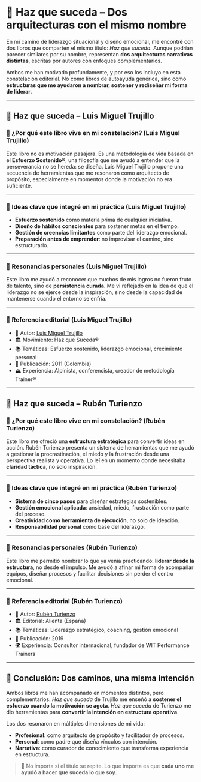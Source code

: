 # 🚀 Haz que suceda – Dos arquitecturas con el mismo nombre

En mi camino de liderazgo situacional y diseño emocional, me encontré con dos libros que comparten el mismo título: *Haz que suceda*. Aunque podrían parecer similares por su nombre, representan **dos arquitecturas narrativas distintas**, escritas por autores con enfoques complementarios.

Ambos me han motivado profundamente, y por eso los incluyo en esta constelación editorial. No como libros de autoayuda genérica, sino como **estructuras que me ayudaron a nombrar, sostener y rediseñar mi forma de liderar**.

---

## 📘 Haz que suceda – Luis Miguel Trujillo

### 🧭 ¿Por qué este libro vive en mi constelación? (Luis Miguel Trujillo)

Este libro no es motivación pasajera. Es una metodología de vida basada en el **Esfuerzo Sostenido®**, una filosofía que me ayudó a entender que la perseverancia no se hereda: se diseña. Luis Miguel Trujillo propone una secuencia de herramientas que me resonaron como arquitecto de propósito, especialmente en momentos donde la motivación no era suficiente.

---

### 🧠 Ideas clave que integré en mi práctica (Luis Miguel Trujillo)

- **Esfuerzo sostenido** como materia prima de cualquier iniciativa.
- **Diseño de hábitos conscientes** para sostener metas en el tiempo.
- **Gestión de creencias limitantes** como parte del liderazgo emocional.
- **Preparación antes de emprender**: no improvisar el camino, sino estructurarlo.

---

### 🧘 Resonancias personales (Luis Miguel Trujillo)

Este libro me ayudó a reconocer que muchos de mis logros no fueron fruto de talento, sino de **persistencia curada**. Me vi reflejado en la idea de que el liderazgo no se ejerce desde la inspiración, sino desde la capacidad de mantenerse cuando el entorno se enfría.

---

### 📎 Referencia editorial (Luis Miguel Trujillo)

- 📘 Autor: [Luis Miguel Trujillo](https://www.hazquesuceda.com/)  
- 🏛️ Movimiento: Haz que Suceda®  
- 📚 Temáticas: Esfuerzo sostenido, liderazgo emocional, crecimiento personal  
- 📅 Publicación: 2011 (Colombia)  
- 🏔️ Experiencia: Alpinista, conferencista, creador de metodología Trainer®

---

## 📘 Haz que suceda – Rubén Turienzo

### 🧭 ¿Por qué este libro vive en mi constelación? (Rubén Turienzo)

Este libro me ofreció una **estructura estratégica** para convertir ideas en acción. Rubén Turienzo presenta un sistema de herramientas que me ayudó a gestionar la procrastinación, el miedo y la frustración desde una perspectiva realista y operativa. Lo leí en un momento donde necesitaba **claridad táctica**, no solo inspiración.

---

### 🧠 Ideas clave que integré en mi práctica (Rubén Turienzo)

- **Sistema de cinco pasos** para diseñar estrategias sostenibles.
- **Gestión emocional aplicada**: ansiedad, miedo, frustración como parte del proceso.
- **Creatividad como herramienta de ejecución**, no solo de ideación.
- **Responsabilidad personal** como base del liderazgo.

---

### 🧘 Resonancias personales (Rubén Turienzo)

Este libro me permitió nombrar lo que ya venía practicando: **liderar desde la estructura**, no desde el impulso. Me ayudó a afinar mi forma de acompañar equipos, diseñar procesos y facilitar decisiones sin perder el centro emocional.

---

### 📎 Referencia editorial (Rubén Turienzo)

- 📘 Autor: [Rubén Turienzo](https://rubenturienzo.com/)  
- 🏛️ Editorial: Alienta (España)  
- 📚 Temáticas: Liderazgo estratégico, coaching, gestión emocional  
- 📅 Publicación: 2019  
- 🌍 Experiencia: Consultor internacional, fundador de WIT Performance Trainers

---

## 🌌 Conclusión: Dos caminos, una misma intención

Ambos libros me han acompañado en momentos distintos, pero complementarios. *Haz que suceda* de Trujillo me enseñó a **sostener el esfuerzo cuando la motivación se agota**. *Haz que suceda* de Turienzo me dio herramientas para **convertir la intención en estructura operativa**.

Los dos resonaron en múltiples dimensiones de mi vida:

- **Profesional**: como arquitecto de propósito y facilitador de procesos.
- **Personal**: como padre que diseña vínculos con intención.
- **Narrativa**: como curador de conocimiento que transforma experiencia en estructura.

> 🧭 No importa si el título se repite. Lo que importa es que **cada uno me ayudó a hacer que suceda lo que soy**.
